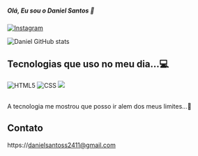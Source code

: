 ##### Olá, Eu sou o Daniel Santos 👋

[![Instagram](https://img.shields.io/badge/Instagram-E4405F?style=for-the-badge&logo=instagram&logoColor=white)](https://www.instagram.com/danielsantooss_/)

![Daniel GitHub stats](https://github-readme-stats.vercel.app/api?username=danisantoss2411&show_icons=true&theme=dracula)

## Tecnologias que uso no meu dia...💻

<div>
<img  alt="HTML5" src="https://img.shields.io/badge/HTML5-E34F26?style=for-the-badge&logo=html5&logoColor=white" />

<img alt="CSS" src="https://img.shields.io/badge/CSS3-1572B6?style=for-the-badge&logo=css3&logoColor=white"/>

<img alta="JavaScript" src="https://img.shields.io/badge/JavaScript-323330?style=for-the-badge&logo=javascript&logoColor=F7DF1E" />
</div><br/>

A tecnologia me mostrou que posso ir alem dos meus limites...🚀

## Contato
https://danielsantoss2411@gmail.com <br/>
